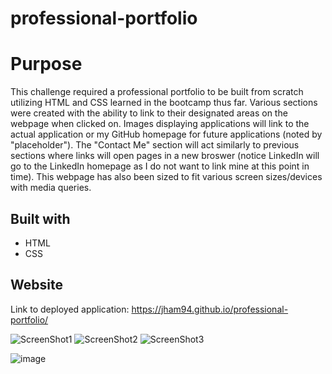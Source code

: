 # professional-portfolio

# Purpose
This challenge required a professional portfolio to be built from scratch utilizing HTML and CSS learned in the bootcamp thus far. Various sections were created with the ability to link to their designated areas on the webpage when clicked on. Images displaying applications will link to the actual application or my GitHub homepage for future applications (noted by "placeholder"). The "Contact Me" section will act similarly to previous sections where links will open pages in a new broswer (notice LinkedIn will go to the LinkedIn homepage as I do not want to link mine at this point in time). This webpage has also been sized to fit various screen sizes/devices with media queries.

## Built with 
* HTML
* CSS

## Website
Link to deployed application: https://jham94.github.io/professional-portfolio/


![ScreenShot1](https://user-images.githubusercontent.com/98374207/158083514-89aff2c0-c639-44f6-a5fe-8ee6f95a903c.png)
![ScreenShot2](https://user-images.githubusercontent.com/98374207/158083518-332de874-0758-4b0f-a85d-50803dfb709d.png)
![ScreenShot3](https://user-images.githubusercontent.com/98374207/158083519-11fe2ab0-747f-4ba7-8586-dad08b475253.png)

![image](https://user-images.githubusercontent.com/98374207/163730772-73490828-e19d-473f-bffe-7df093ca5f74.png)


